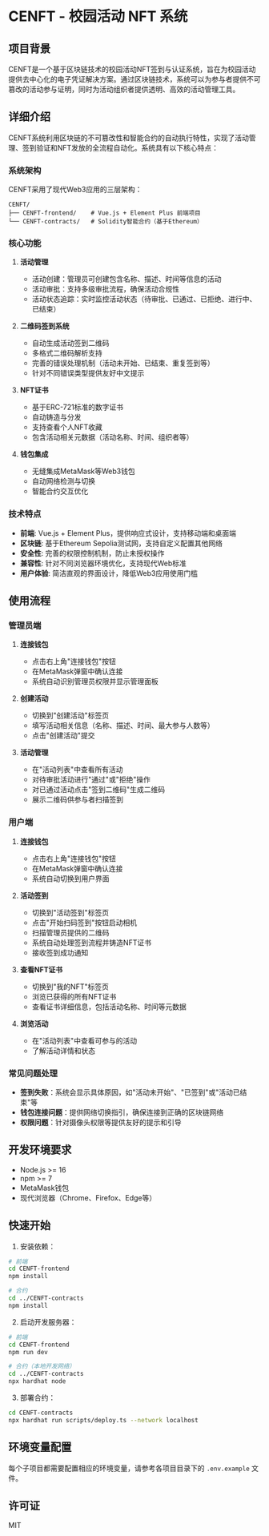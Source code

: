 # CENFT - 校园活动 NFT 系统

## 项目背景

CENFT是一个基于区块链技术的校园活动NFT签到与认证系统，旨在为校园活动提供去中心化的电子凭证解决方案。通过区块链技术，系统可以为参与者提供不可篡改的活动参与证明，同时为活动组织者提供透明、高效的活动管理工具。

## 详细介绍

CENFT系统利用区块链的不可篡改性和智能合约的自动执行特性，实现了活动管理、签到验证和NFT发放的全流程自动化。系统具有以下核心特点：

### 系统架构

CENFT采用了现代Web3应用的三层架构：

```
CENFT/
├── CENFT-frontend/    # Vue.js + Element Plus 前端项目
└── CENFT-contracts/   # Solidity智能合约（基于Ethereum）
```

### 核心功能

1. **活动管理**
   - 活动创建：管理员可创建包含名称、描述、时间等信息的活动
   - 活动审批：支持多级审批流程，确保活动合规性
   - 活动状态追踪：实时监控活动状态（待审批、已通过、已拒绝、进行中、已结束）

2. **二维码签到系统**
   - 自动生成活动签到二维码
   - 多格式二维码解析支持
   - 完善的错误处理机制（活动未开始、已结束、重复签到等）
   - 针对不同错误类型提供友好中文提示

3. **NFT证书**
   - 基于ERC-721标准的数字证书
   - 自动铸造与分发
   - 支持查看个人NFT收藏
   - 包含活动相关元数据（活动名称、时间、组织者等）

4. **钱包集成**
   - 无缝集成MetaMask等Web3钱包
   - 自动网络检测与切换
   - 智能合约交互优化

### 技术特点

- **前端**: Vue.js + Element Plus，提供响应式设计，支持移动端和桌面端
- **区块链**: 基于Ethereum Sepolia测试网，支持自定义配置其他网络
- **安全性**: 完善的权限控制机制，防止未授权操作
- **兼容性**: 针对不同浏览器环境优化，支持现代Web标准
- **用户体验**: 简洁直观的界面设计，降低Web3应用使用门槛

## 使用流程

### 管理员端

1. **连接钱包**
   - 点击右上角"连接钱包"按钮
   - 在MetaMask弹窗中确认连接
   - 系统自动识别管理员权限并显示管理面板

2. **创建活动**
   - 切换到"创建活动"标签页
   - 填写活动相关信息（名称、描述、时间、最大参与人数等）
   - 点击"创建活动"提交

3. **活动管理**
   - 在"活动列表"中查看所有活动
   - 对待审批活动进行"通过"或"拒绝"操作
   - 对已通过活动点击"签到二维码"生成二维码
   - 展示二维码供参与者扫描签到

### 用户端

1. **连接钱包**
   - 点击右上角"连接钱包"按钮
   - 在MetaMask弹窗中确认连接
   - 系统自动切换到用户界面

2. **活动签到**
   - 切换到"活动签到"标签页
   - 点击"开始扫码签到"按钮启动相机
   - 扫描管理员提供的二维码
   - 系统自动处理签到流程并铸造NFT证书
   - 接收签到成功通知

3. **查看NFT证书**
   - 切换到"我的NFT"标签页
   - 浏览已获得的所有NFT证书
   - 查看证书详细信息，包括活动名称、时间等元数据

4. **浏览活动**
   - 在"活动列表"中查看可参与的活动
   - 了解活动详情和状态

### 常见问题处理

- **签到失败**：系统会显示具体原因，如"活动未开始"、"已签到"或"活动已结束"等
- **钱包连接问题**：提供网络切换指引，确保连接到正确的区块链网络
- **权限问题**：针对摄像头权限等提供友好的提示和引导

## 开发环境要求

- Node.js >= 16
- npm >= 7
- MetaMask钱包
- 现代浏览器（Chrome、Firefox、Edge等）

## 快速开始

1. 安装依赖：

```bash
# 前端
cd CENFT-frontend
npm install

# 合约
cd ../CENFT-contracts
npm install
```

2. 启动开发服务器：

```bash
# 前端
cd CENFT-frontend
npm run dev

# 合约（本地开发网络）
cd ../CENFT-contracts
npx hardhat node
```

3. 部署合约：

```bash
cd CENFT-contracts
npx hardhat run scripts/deploy.ts --network localhost
```

## 环境变量配置

每个子项目都需要配置相应的环境变量，请参考各项目目录下的 `.env.example` 文件。

## 许可证

MIT
